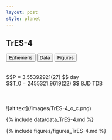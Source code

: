 ```yaml
---
layout: post
style: planet
---
```

<script src="../js/planets.js"></script>

## TrES-4

<!-- Tab links -->
<div class="tab">
<button class="tablinks" onclick="openCity(event, 'Ephemeris')">Ephemeris</button>
<button class="tablinks" onclick="openCity(event, 'Data')">Data</button>
<button class="tablinks" onclick="openCity(event, 'Figures')">Figures</button>
</div>

<!-- Tab content -->
<div id="Ephemeris" class="tabcontent" markdown="1">
<br/><br/>
$$P = 3.55392921(27) $$ day <br/>
$$T_0 = 2455321.9619(22) $$ BJD TDB
<br/><br/>
<br/><br/>
![alt text](/images/TrES-4_o_c.png)
</div>


<div id="Data" class="tabcontent" markdown="1">

{% include data/data_TrES-4.md %}

</div>

<div id="Figures" class="tabcontent" markdown="1">
{% include figures/figures_TrES-4.md %}
</div>


<script src="../js/tabs.js"></script>


